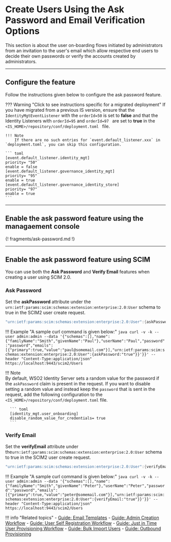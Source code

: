 # Create Users Using the Ask Password and Email Verification Options

This section is about the user on-boarding flows initiated by
administrators from an invitation to the user's email which allow respective end users to decide their own
passwords or verify the accounts created by administrators.

----

## Configure the feature

Follow the instructions given below to configure the ask password
feature.

??? Warning "Click to see instructions specific for a migrated deployment" 
    If you have migrated from a previous IS version, ensure that
    the `IdentityMgtEventListener` with the ` orderId=50 ` is set to
    **false** and that the Identity Listeners with ` orderId=95 ` and `orderId=97 ` are set to **true** in the `<IS_HOME>/repository/conf/deployment.toml ` file.
       
    !!! Note 
        If there are no such entries for `event.default_listener.xxx` in `deployment.toml`, you can skip this configuration. 
        
    ``` toml
    [event.default_listener.identity_mgt]
    priority= "50"
    enable = false
    [event.default_listener.governance_identity_mgt]
    priority= "95"
    enable = true
    [event.default_listener.governance_identity_store]
    priority= "97"
    enable = true
    ```
---

## Enable the ask password feature using the managaement console

{! fragments/ask-password.md !}

---

## Enable the ask password feature using SCIM

You can use both the **Ask Password** and **Verify Email** features when creating a user using SCIM 2.0.

### Ask Password
    
Set the **askPassword** attribute under the`
urn:ietf:params:scim:schemas:extension:enterprise:2.0:User` schema to
true in the SCIM2 user create request. 

```java
"urn:ietf:params:scim:schemas:extension:enterprise:2.0:User":{askPassword:"true"}
```
    
!!! Example "A sample curl command is given below:"
    ``` java
    curl -v -k --user admin:admin --data '{"schemas":[],"name":{"familyName":"Smith","givenName":"Paul"},"userName":"Paul","password":"password","emails":[{"primary":true,"value":"paul@somemail.com"}],"urn:ietf:params:scim:schemas:extension:enterprise:2.0:User":{askPassword:"true"}}'}}' --header "Content-Type:application/json" https://localhost:9443/scim2/Users
    ```

!!! Note  
      By default, WSO2 Identity Server sets a random value for the password if the `askPassword` claim is present in the request. 
      If you want to disable setting a random value and instead keep the `password` that is sent in the request, add the following configuration to the `<IS_HOME>/repository/conf/deployment.toml` file.

      ``` toml
      [identity_mgt.user_onboarding]
      disable_random_value_for_credentials= true
      ```

### Verify Email
    
Set the **verifyEmail** attribute under the`urn:ietf:params:scim:schemas:extension:enterprise:2.0:User` schema to true in the SCIM2 user create request. 

```java
"urn:ietf:params:scim:schemas:extension:enterprise:2.0:User":{verifyEmail:"true"}
```
    
!!! Example "A sample curl command is given below:"
    ``` java
    curl -v -k --user admin:admin --data '{"schemas":[],"name":{"familyName":"Smith","givenName":"Peter"},"userName":"Peter","password":"password","emails":[{"primary":true,"value":"peter@somemail.com"}],"urn:ietf:params:scim:schemas:extension:enterprise:2.0:User":{verifyEmail:"true"}}'}}' --header "Content-Type:application/json" https://localhost:9443/scim2/Users
    ```

!!! info "Related topics"
    - [Guide: Email Templates]({{base_path}}/guides/tenants/customize-automated-mails/)
    - [Guide: Admin Creation Workflow]({{base_path}}/admin-creation-workflow) 
    - [Guide: User Self Registration Workflow]({{base_path}}/self-registration-workflow)
    - [Guide: Just in Time User Provisioning Workflow]({{base_path}}/jit-workflow)
    - [Guide: Bulk Import Users]({{base_path}}/import-users)
    - [Guide: Outbound Provisioning]({{base_path}}/outbound-provisioning)
    <!--- [Concept: Ask Password and Email Verification](TODO:insert-link-to-concept) --->

   
